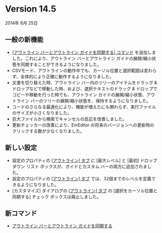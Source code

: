 # Version 14.5

2014年 6月 25日

## 一般の新機能

- [\[アウトライン バーとアウトライン ガイドを同期する\] コマンド](../cmd/edit/outline_sync_bar_to_guide) を追加しました。これにより、アウトライン バーとアウトライン ガイドの展開/縮小状態を同期することができるようになりました。
- CSVモード、アウトラインの動作中でも、カーソル位置と選択範囲は変わらず、全体的により正確に動作するようになりました。
- 文書を切り替えた時、アウトライン バー内のツリーのアイテムをドラッグ & ドロップなどで移動した時、および、選択テキストのドラッグ & ドロップでコピーや移動を行った時でも、アウトライン ガイドの展開/縮小状態、アウトライン バーのツリーの展開/縮小状態を、保持するようになりました。
- コードのさらなる最適化により、機能が増えたにも関わらず、実行ファイルのサイズが小さくなりました。
- 巨大ファイルから検索でキャンセルの反応を改善しました。
- 更新チェッカーの改善により、EmEditor の将来のバージョンへの更新時のクリックする数が少なくなりました。

## 新しい設定

- 設定のプロパティの [\[アウトライン\] タブ](../dlg/properties/outline/index) に \[最大レベル\] と \[最初\] ドロップダウン リスト ボックスが、ガイドとカスタム バーの両方に追加されました。
- 設定のプロパティの [\[アウトライン\] タブ](../dlg/properties/outline/index) では、32個までのレベルを定義できるようになりました。
- \[カスタマイズ\] ダイアログの [\[アウトライン\] タブ](../dlg/customize/outline/index) の \[選択をカーソル位置と同期する\] チェック ボックスは廃止しました。

## 新コマンド

- [アウトライン バーとアウトライン ガイドを同期する](../cmd/edit/outline_sync_bar_to_guide)